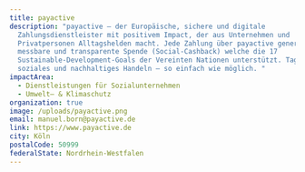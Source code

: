 ```yaml
---
title: payactive
description: "payactive – der Europäische, sichere und digitale
  Zahlungsdienstleister mit positivem Impact, der aus Unternehmen und
  Privatpersonen Alltagshelden macht. Jede Zahlung über payactive generiert eine
  messbare und transparente Spende (Social-Cashback) welche die 17
  Sustainable-Development-Goals der Vereinten Nationen unterstützt. Tagtägliches
  soziales und nachhaltiges Handeln – so einfach wie möglich. "
impactArea:
  - Dienstleistungen für Sozialunternehmen
  - Umwelt– & Klimaschutz
organization: true
image: /uploads/payactive.png
email: manuel.born@payactive.de
link: https://www.payactive.de
city: Köln
postalCode: 50999
federalState: Nordrhein-Westfalen
---
```

